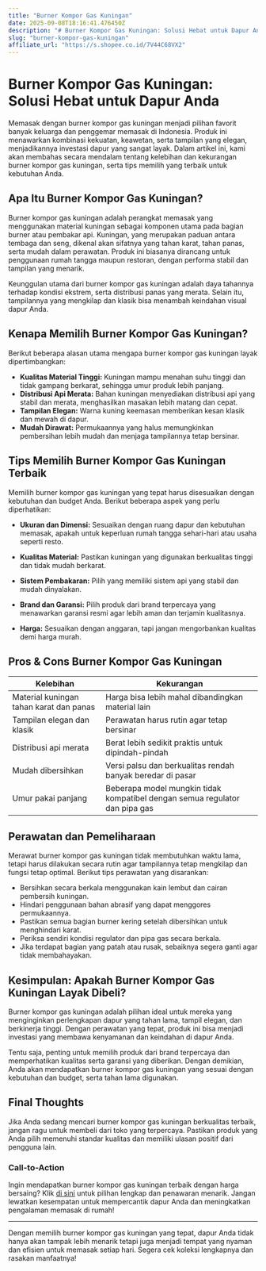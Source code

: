 ```yaml
---
title: "Burner Kompor Gas Kuningan"
date: 2025-09-08T18:16:41.476450Z
description: "# Burner Kompor Gas Kuningan: Solusi Hebat untuk Dapur Anda..."
slug: "burner-kompor-gas-kuningan"
affiliate_url: "https://s.shopee.co.id/7V44C68VX2"
---
```

# Burner Kompor Gas Kuningan: Solusi Hebat untuk Dapur Anda

Memasak dengan burner kompor gas kuningan menjadi pilihan favorit banyak keluarga dan penggemar memasak di Indonesia. Produk ini menawarkan kombinasi kekuatan, keawetan, serta tampilan yang elegan, menjadikannya investasi dapur yang sangat layak. Dalam artikel ini, kami akan membahas secara mendalam tentang kelebihan dan kekurangan burner kompor gas kuningan, serta tips memilih yang terbaik untuk kebutuhan Anda.

## Apa Itu Burner Kompor Gas Kuningan?

Burner kompor gas kuningan adalah perangkat memasak yang menggunakan material kuningan sebagai komponen utama pada bagian burner atau pembakar api. Kuningan, yang merupakan paduan antara tembaga dan seng, dikenal akan sifatnya yang tahan karat, tahan panas, serta mudah dalam perawatan. Produk ini biasanya dirancang untuk penggunaan rumah tangga maupun restoran, dengan performa stabil dan tampilan yang menarik.

Keunggulan utama dari burner kompor gas kuningan adalah daya tahannya terhadap kondisi ekstrem, serta distribusi panas yang merata. Selain itu, tampilannya yang mengkilap dan klasik bisa menambah keindahan visual dapur Anda.

## Kenapa Memilih Burner Kompor Gas Kuningan?

Berikut beberapa alasan utama mengapa burner kompor gas kuningan layak dipertimbangkan:

- **Kualitas Material Tinggi:** Kuningan mampu menahan suhu tinggi dan tidak gampang berkarat, sehingga umur produk lebih panjang.
- **Distribusi Api Merata:** Bahan kuningan menyediakan distribusi api yang stabil dan merata, menghasilkan masakan lebih matang dan cepat.
- **Tampilan Elegan:** Warna kuning keemasan memberikan kesan klasik dan mewah di dapur.
- **Mudah Dirawat:** Permukaannya yang halus memungkinkan pembersihan lebih mudah dan menjaga tampilannya tetap bersinar.

## Tips Memilih Burner Kompor Gas Kuningan Terbaik

Memilih burner kompor gas kuningan yang tepat harus disesuaikan dengan kebutuhan dan budget Anda. Berikut beberapa aspek yang perlu diperhatikan:

- **Ukuran dan Dimensi:** Sesuaikan dengan ruang dapur dan kebutuhan memasak, apakah untuk keperluan rumah tangga sehari-hari atau usaha seperti resto.
  
- **Kualitas Material:** Pastikan kuningan yang digunakan berkualitas tinggi dan tidak mudah berkarat.
  
- **Sistem Pembakaran:** Pilih yang memiliki sistem api yang stabil dan mudah dinyalakan.
  
- **Brand dan Garansi:** Pilih produk dari brand terpercaya yang menawarkan garansi resmi agar lebih aman dan terjamin kualitasnya.
  
- **Harga:** Sesuaikan dengan anggaran, tapi jangan mengorbankan kualitas demi harga murah.

## Pros & Cons Burner Kompor Gas Kuningan

| Kelebihan                         | Kekurangan                              |
|----------------------------------|----------------------------------------|
| Material kuningan tahan karat dan panas | Harga bisa lebih mahal dibandingkan material lain |
| Tampilan elegan dan klasik | Perawatan harus rutin agar tetap bersinar |
| Distribusi api merata | Berat lebih sedikit praktis untuk dipindah-pindah |
| Mudah dibersihkan | Versi palsu dan berkualitas rendah banyak beredar di pasar |
| Umur pakai panjang | Beberapa model mungkin tidak kompatibel dengan semua regulator dan pipa gas |

## Perawatan dan Pemeliharaan

Merawat burner kompor gas kuningan tidak membutuhkan waktu lama, tetapi harus dilakukan secara rutin agar tampilannya tetap mengkilap dan fungsi tetap optimal. Berikut tips perawatan yang disarankan:

- Bersihkan secara berkala menggunakan kain lembut dan cairan pembersih kuningan.
- Hindari penggunaan bahan abrasif yang dapat menggores permukaannya.
- Pastikan semua bagian burner kering setelah dibersihkan untuk menghindari karat.
- Periksa sendiri kondisi regulator dan pipa gas secara berkala.
- Jika terdapat bagian yang patah atau rusak, sebaiknya segera ganti agar tidak membahayakan.

## Kesimpulan: Apakah Burner Kompor Gas Kuningan Layak Dibeli?

Burner kompor gas kuningan adalah pilihan ideal untuk mereka yang menginginkan perlengkapan dapur yang tahan lama, tampil elegan, dan berkinerja tinggi. Dengan perawatan yang tepat, produk ini bisa menjadi investasi yang membawa kenyamanan dan keindahan di dapur Anda.

Tentu saja, penting untuk memilih produk dari brand terpercaya dan memperhatikan kualitas serta garansi yang diberikan. Dengan demikian, Anda akan mendapatkan burner kompor gas kuningan yang sesuai dengan kebutuhan dan budget, serta tahan lama digunakan.

## Final Thoughts

Jika Anda sedang mencari burner kompor gas kuningan berkualitas terbaik, jangan ragu untuk membeli dari toko yang terpercaya. Pastikan produk yang Anda pilih memenuhi standar kualitas dan memiliki ulasan positif dari pengguna lain.

### Call-to-Action

Ingin mendapatkan burner kompor gas kuningan terbaik dengan harga bersaing? Klik [di sini](https://s.shopee.co.id/7V44C68VX2) untuk pilihan lengkap dan penawaran menarik. Jangan lewatkan kesempatan untuk mempercantik dapur Anda dan meningkatkan pengalaman memasak di rumah!

---

Dengan memilih burner kompor gas kuningan yang tepat, dapur Anda tidak hanya akan tampak lebih menarik tetapi juga menjadi tempat yang nyaman dan efisien untuk memasak setiap hari. Segera cek koleksi lengkapnya dan rasakan manfaatnya!